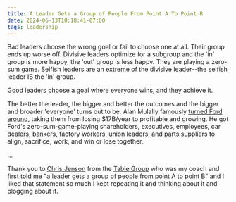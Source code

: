 ```yaml
---
title: A Leader Gets a Group of People From Point A To Point B
date: 2024-06-13T10:18:41-07:00
tags: leadership
---
```

Bad leaders choose the wrong goal or fail to choose one at all. Their group ends up worse off. Divisive leaders optimize for a subgroup and the 'in' group is more happy, the 'out' group is less happy. They are playing a zero-sum game. Selfish leaders are an extreme of the divisive leader--the selfish leader IS the 'in' group.

Good leaders choose a goal where everyone wins, and they achieve it.

The better the leader, the bigger and better the outcomes and the bigger and broader 'everyone' turns out to be. Alan Mulally famously [turned Ford around][3], taking them from losing $17B/year to profitable and growing. He got Ford's zero-sum-game-playing shareholders, executives, employees, car dealers, bankers, factory workers, union leaders, and parts suppliers to align, sacrifice, work, and win or lose together.

...

Thank you to [Chris Jenson][1] from the [Table Group][2] who was my coach and first told me "a leader gets a group of people from point A to point B" and I liked that statement so much I kept repeating it and thinking about it and blogging about it.

[1]: https://files.tablegroup.com/wp-content/uploads/2020/12/09201856/TTGBio-Jenson-050620.pdf
[2]: https://www.tablegroup.com/
[3]: https://www.amazon.com/American-Icon-Mulally-Fight-Company/dp/0307886069

